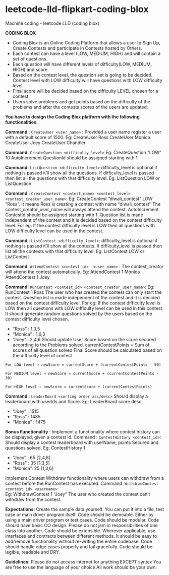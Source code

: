 # leetcode-lld-flipkart-coding-blox
Machine coding - leetcode LLD (coding blox)

**CODING BLOX**

- Coding Blox is an Online Coding Platform that allows a user to Sign Up, Create Contests and participate in Contests hosted by Others.
- Each contest can have a level (LOW, MEDIUM, HIGH) and will contain a set of questions.
- Each question will have different levels of difficulty(LOW, MEDIUM, HIGH) and score.
- Based on the contest level, the question set is going to be decided. Contest level with LOW difficulty will have questions with LOW difficulty level.
- Final score will be decided based on the difficulty LEVEL chosen for a contest  
- Users solve problems and get points based on the difficulty of the problems and after the contests scores of the users are updated.

**You have to design the Coding Blox platform with the following functionalities**.

**Command** : ```CreateUser <user_name>``` :
Provided a user name register a user with a default score of 1500.
Eg:  CreateUser Ross
       CreateUser Monica
       CreateUser Joey
       CreateUser Chandler



**Command**: ```CreateQuestion <difficulty_level>``` <score>
Eg: CreateQuestion “LOW” 10 
AutoIncrement QuestionId should be assigned starting with 1.



**Command**: ```ListQuestion <difficulty_level>```
difficulty_level is optional if nothing is passed it’ll show all the questions. If difficulty_level is passed then list all the questions with that difficulty level.
Eg: ListQuestion LOW or ListQuestion



**Command** : ```CreateContest <contest_name> <contest_level> <contest_creator_user_name>```:
Eg: CreateContest “diwali_contest” LOW “Ross”.
It means Ross is creating a contest with name “diwali_contest” 
The contest_creator_user_name will always attend the contest.
AutoIncrement ContestId should be assigned starting with 1.
Question list is made independent of the contest and it is decided based on the contest difficulty level. For eg: If the contest difficulty level is LOW then all questions with LOW difficulty level can be used in the contest. 


**Command** : ```ListContest <difficulty_level>```:
difficulty_level is optional if nothing is passed it’ll show all the contests. If difficulty_level is passed then list all the contests with that difficulty level.
Eg: ListContest LOW or ListContest

**Command**: ```AttendContest <contest_id>  <user_name>``` :
The contest_creator will attend the contest automatically.
Eg: 
AttendContest 1 Monica 
AttendContest 1 Joey

**Command**: ```RunContest <contest_id> <contest_creator_user_name>```:
Eg: RunContest 1 Ross
The user who has created the contest can only start the contest.
Question list is made independent of the contest and it is decided based on the contest difficulty level. For eg: If the contest difficulty level is LOW then all questions with LOW difficulty level can be used in this contest.  
It should generate random questions solved by the users based on the contest difficulty level chosen.
-  “Ross”       :  1,3,5
-  “Monica”  : 1,6,3
-  “Joey”       : 2,4,6
Should update User Score based on the score secured according to the Problems solved. currentContestPoints = Sum of scores of all question solved 
Final Score should be calculated based on the difficulty level of contest

```For LOW level → newScore = currentScore + (currentContestPoints - 50) ```

```For MEDIUM level → newScore = currentScore + (currentContestPoints - 30) ```

```For HIGH level → newScore = currentScore + (currentContestPoints) ```

**Command** :  ```LeaderBoard <sorting order asc/desc>```
Should display a leaderboard with userIds and Score.
Eg: LeaderBoard score desc

- “Joey”          : 1515  
- “Ross”         : 1485 
- “Monica”    : 1475 

 	
**Bonus Functionality** : 
Implement a functionality where contest history can be displayed, given a contest id. 
Command : ```ContestHistory <contest_id>```:
Should display a contest leaderboard with userName, points Secured and questions solved.
Eg: ContestHistory 1
-  “Joey” : 65 [2,4,6]
-  “Ross” : 35 [1,3,5]
- “Monica”: 25 [1,3,6]

Implement Contest Withdraw functionality where users can withdraw from a contest before the RunContest has executed. 
Command: ```WithdrawContest <contest_id> <username>```:  
Eg: WithdrawContest 1 “Joey”
The user who created the contest can’t withdraw from the contest. 

**Expectations**:
Create the sample data yourself. You can put it into a file, test case or main driver program itself. 
Code should be demoable. Either by using a main driver program or test cases. 
Code should be modular. Code should have basic OO design. Please do not jam in responsibilities of one class into another. 
Code should be extensible. Wherever applicable, use interfaces and contracts between different methods. It should be easy to add/remove functionality without re-writing the entire codebase. 
Code should handle edge cases properly and fail gracefully.
Code should be legible, readable and DRY. 

**Guidelines**:
Please do not access internet for anything EXCEPT syntax
You are free to use the language of your choice
All work should be your own.

